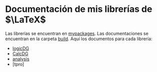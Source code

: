 # Documentación de mis librerías de $\LaTeX$

Las librerías se encuentran en [mypackages](https://github.com/DavidAGomezO/mypackages).
Las documentaciones se encuentran en la carpeta [build](https://github.com/DavidAGomezO/Documentation-MyPackages/tree/master/build).
Aquí los documentos para cada librería:

- [logicDG](https://github.com/DavidAGomezO/Documentation-MyPackages/blob/master/build/logicDGDoc.pdf)
- [CalcDG](https://github.com/DavidAGomezO/Documentation-MyPackages/blob/master/build/calcDGDoc.pdf)
- [analysis](https://github.com/DavidAGomezO/Documentation-MyPackages/blob/master/build/analysisDoc.pdf)
- [tpro]
